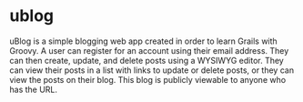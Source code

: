 ublog
=====
uBlog is a simple blogging web app created in order to learn Grails with Groovy. 
A user can register for an account using their email address. They can then create, update, and delete posts using a WYSIWYG editor. They can view their posts in a list with links to update or delete posts, or they can view the posts on their blog. This blog is publicly viewable to anyone who has the URL. 
